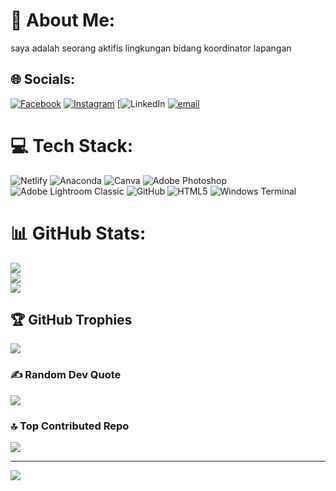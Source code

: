 # 💫 About Me:
saya adalah seorang aktifis lingkungan bidang koordinator lapangan


## 🌐 Socials:
[![Facebook](https://img.shields.io/badge/Facebook-%231877F2.svg?logo=Facebook&logoColor=white)](https://facebook.com/wawan) [![Instagram](https://img.shields.io/badge/Instagram-%23E4405F.svg?logo=Instagram&logoColor=white)](https://instagram.com/wawan_melayu2) [![LinkedIn](https://img.shields.io/badge/LinkedIn-%2300gsu) [![email](https://img.shields.io/badge/Email-D14836?logo=gmail&logoColor=white)](mailto:pb4960066@gmail.com) 

# 💻 Tech Stack:
![Netlify](https://img.shields.io/badge/netlify-%23000000.svg?style=for-the-badge&logo=netlify&logoColor=#00C7B7) ![Anaconda](https://img.shields.io/badge/Anaconda-%2344A833.svg?style=for-the-badge&logo=anaconda&logoColor=white) ![Canva](https://img.shields.io/badge/Canva-%2300C4CC.svg?style=for-the-badge&logo=Canva&logoColor=white) ![Adobe Photoshop](https://img.shields.io/badge/adobe%20photoshop-%2331A8FF.svg?style=for-the-badge&logo=adobe%20photoshop&logoColor=white) ![Adobe Lightroom Classic](https://img.shields.io/badge/Adobe%20Lightroom%20Classic-31A8FF.svg?style=for-the-badge&logo=Adobe%20Lightroom%20Classic&logoColor=white) ![GitHub](https://img.shields.io/badge/github-%23121011.svg?style=for-the-badge&logo=github&logoColor=white) ![HTML5](https://img.shields.io/badge/html5-%23E34F26.svg?style=for-the-badge&logo=html5&logoColor=white) ![Windows Terminal](https://img.shields.io/badge/Windows%20Terminal-%234D4D4D.svg?style=for-the-badge&logo=windows-terminal&logoColor=white)
# 📊 GitHub Stats:
![](https://github-readme-stats.vercel.app/api?username=gunawan03012001&theme=radical&hide_border=true&include_all_commits=true&count_private=false)<br/>
![](https://nirzak-streak-stats.vercel.app/?user=gunawan03012001&theme=radical&hide_border=true)<br/>
![](https://github-readme-stats.vercel.app/api/top-langs/?username=gunawan03012001&theme=radical&hide_border=true&include_all_commits=true&count_private=false&layout=compact)

## 🏆 GitHub Trophies
![](https://github-profile-trophy.vercel.app/?username=gunawan03012001&theme=radical&no-frame=true&no-bg=false&margin-w=4)

### ✍️ Random Dev Quote
![](https://quotes-github-readme.vercel.app/api?type=horizontal&theme=radical)

### 🔝 Top Contributed Repo
![](https://github-contributor-stats.vercel.app/api?username=gunawan03012001&limit=5&theme=radical&combine_all_yearly_contributions=true)

---
[![](https://visitcount.itsvg.in/api?id=gunawan03012001&icon=3&color=0)](https://visitcount.itsvg.in)

<!-- Proudly created with GPRM ( https://gprm.itsvg.in ) -->








